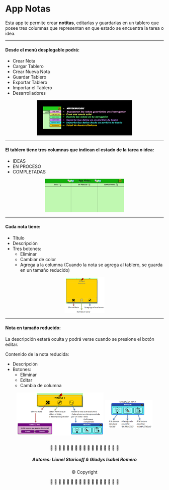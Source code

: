   
# App Notas

Esta app te permite crear **notitas**, editarlas y guardarlas en un tablero que posee tres columnas que representan en que estado se encuentra la tarea o idea.

------------


#### Desde el menú desplegable podrá:
- Crear Nota
- Cargar Tablero
- Crear Nueva Nota
- Guardar Tablero
- Exportar Tablero
- Importar el Tablero
- Desarrolladores
 
<div align="center">
	<img src="https://github.com/Gladys077/Notas/blob/dev/imagesReadme/Menu.png" alt="Menú Desplegable" width="60%">
</div>

------------
####  El tablero tiene tres columnas que indican el estado de la tarea o idea:
- IDEAS
- EN PROCESO
- COMPLETADAS
  
<div align="center">
	<img src="https://github.com/Gladys077/Notas/blob/dev/imagesReadme/PantallaApp.png" alt="Tablero" width="50%">
</div>

------------

#### Cada nota tiene:
- Título
- Descripción
- Tres botones:
	- Eliminar
	- Cambiar de color
	- Agrega a la columna
	(Cuando la nota se agrega al tablero, se guarda en un tamaño reducido)

<div align="center">
	<img src="https://github.com/Gladys077/Notas/blob/dev/imagesReadme/Nota.png" alt="Nota" width="25%">
</div>

------------

#### Nota en tamaño reducido: 
La descripción estará oculta y podrá verse cuando se presione el botón editar.

Contenido de la nota reducida:
- Descripción
- Botones:
	- Eliminar
	- Editar
	- Cambia de columna

<div align="center">
	<img src="https://github.com/Gladys077/Notas/blob/dev/imagesReadme/notaReducida.png" alt="Nota Reducita" width="55%" align="center">

<img src="https://github.com/Gladys077/Notas/blob/dev/imagesReadme/Prompt-Mover.png" alt="Cartel para cambiar de columna" width="30%" align="center">

</div>
<br>
<div align="center">

🔷 🔸 🔸 🔸 🔸 🔸 🔸 🔸 🔸 🔸 🔸 🔸 🔸 🔸 🔸 🔸 🔷 
##### Autores: Lionel Staricoff & Gladys Isabel Romero
&copy; Copyright

🔷 🔸 🔸 🔸 🔸 🔸 🔸 🔸 🔸 🔸 🔸 🔸 🔸 🔸 🔸 🔸 🔷
</div>


